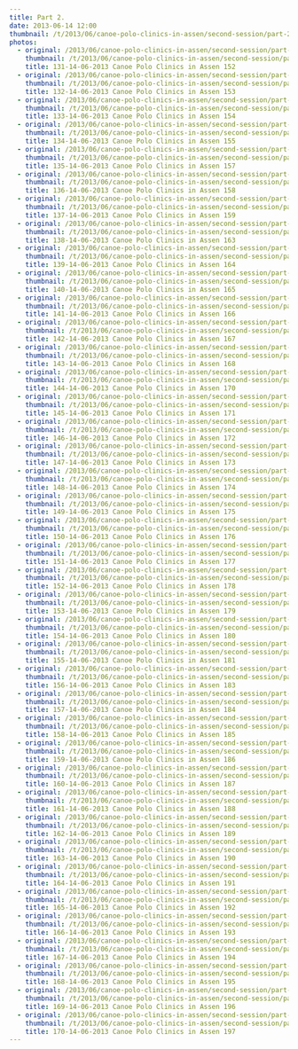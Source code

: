 ```yaml
---
title: Part 2.
date: 2013-06-14 12:00
thumbnail: /t/2013/06/canoe-polo-clinics-in-assen/second-session/part-2/131-14-06-2013-canoe-polo-clinics-in-assen-152.jpg
photos:
  - original: /2013/06/canoe-polo-clinics-in-assen/second-session/part-2/131-14-06-2013-canoe-polo-clinics-in-assen-152.jpg
    thumbnail: /t/2013/06/canoe-polo-clinics-in-assen/second-session/part-2/131-14-06-2013-canoe-polo-clinics-in-assen-152.jpg
    title: 131-14-06-2013 Canoe Polo Clinics in Assen 152
  - original: /2013/06/canoe-polo-clinics-in-assen/second-session/part-2/132-14-06-2013-canoe-polo-clinics-in-assen-153.jpg
    thumbnail: /t/2013/06/canoe-polo-clinics-in-assen/second-session/part-2/132-14-06-2013-canoe-polo-clinics-in-assen-153.jpg
    title: 132-14-06-2013 Canoe Polo Clinics in Assen 153
  - original: /2013/06/canoe-polo-clinics-in-assen/second-session/part-2/133-14-06-2013-canoe-polo-clinics-in-assen-154.jpg
    thumbnail: /t/2013/06/canoe-polo-clinics-in-assen/second-session/part-2/133-14-06-2013-canoe-polo-clinics-in-assen-154.jpg
    title: 133-14-06-2013 Canoe Polo Clinics in Assen 154
  - original: /2013/06/canoe-polo-clinics-in-assen/second-session/part-2/134-14-06-2013-canoe-polo-clinics-in-assen-155.jpg
    thumbnail: /t/2013/06/canoe-polo-clinics-in-assen/second-session/part-2/134-14-06-2013-canoe-polo-clinics-in-assen-155.jpg
    title: 134-14-06-2013 Canoe Polo Clinics in Assen 155
  - original: /2013/06/canoe-polo-clinics-in-assen/second-session/part-2/135-14-06-2013-canoe-polo-clinics-in-assen-157.jpg
    thumbnail: /t/2013/06/canoe-polo-clinics-in-assen/second-session/part-2/135-14-06-2013-canoe-polo-clinics-in-assen-157.jpg
    title: 135-14-06-2013 Canoe Polo Clinics in Assen 157
  - original: /2013/06/canoe-polo-clinics-in-assen/second-session/part-2/136-14-06-2013-canoe-polo-clinics-in-assen-158.jpg
    thumbnail: /t/2013/06/canoe-polo-clinics-in-assen/second-session/part-2/136-14-06-2013-canoe-polo-clinics-in-assen-158.jpg
    title: 136-14-06-2013 Canoe Polo Clinics in Assen 158
  - original: /2013/06/canoe-polo-clinics-in-assen/second-session/part-2/137-14-06-2013-canoe-polo-clinics-in-assen-159.jpg
    thumbnail: /t/2013/06/canoe-polo-clinics-in-assen/second-session/part-2/137-14-06-2013-canoe-polo-clinics-in-assen-159.jpg
    title: 137-14-06-2013 Canoe Polo Clinics in Assen 159
  - original: /2013/06/canoe-polo-clinics-in-assen/second-session/part-2/138-14-06-2013-canoe-polo-clinics-in-assen-163.jpg
    thumbnail: /t/2013/06/canoe-polo-clinics-in-assen/second-session/part-2/138-14-06-2013-canoe-polo-clinics-in-assen-163.jpg
    title: 138-14-06-2013 Canoe Polo Clinics in Assen 163
  - original: /2013/06/canoe-polo-clinics-in-assen/second-session/part-2/139-14-06-2013-canoe-polo-clinics-in-assen-164.jpg
    thumbnail: /t/2013/06/canoe-polo-clinics-in-assen/second-session/part-2/139-14-06-2013-canoe-polo-clinics-in-assen-164.jpg
    title: 139-14-06-2013 Canoe Polo Clinics in Assen 164
  - original: /2013/06/canoe-polo-clinics-in-assen/second-session/part-2/140-14-06-2013-canoe-polo-clinics-in-assen-165.jpg
    thumbnail: /t/2013/06/canoe-polo-clinics-in-assen/second-session/part-2/140-14-06-2013-canoe-polo-clinics-in-assen-165.jpg
    title: 140-14-06-2013 Canoe Polo Clinics in Assen 165
  - original: /2013/06/canoe-polo-clinics-in-assen/second-session/part-2/141-14-06-2013-canoe-polo-clinics-in-assen-166.jpg
    thumbnail: /t/2013/06/canoe-polo-clinics-in-assen/second-session/part-2/141-14-06-2013-canoe-polo-clinics-in-assen-166.jpg
    title: 141-14-06-2013 Canoe Polo Clinics in Assen 166
  - original: /2013/06/canoe-polo-clinics-in-assen/second-session/part-2/142-14-06-2013-canoe-polo-clinics-in-assen-167.jpg
    thumbnail: /t/2013/06/canoe-polo-clinics-in-assen/second-session/part-2/142-14-06-2013-canoe-polo-clinics-in-assen-167.jpg
    title: 142-14-06-2013 Canoe Polo Clinics in Assen 167
  - original: /2013/06/canoe-polo-clinics-in-assen/second-session/part-2/143-14-06-2013-canoe-polo-clinics-in-assen-168.jpg
    thumbnail: /t/2013/06/canoe-polo-clinics-in-assen/second-session/part-2/143-14-06-2013-canoe-polo-clinics-in-assen-168.jpg
    title: 143-14-06-2013 Canoe Polo Clinics in Assen 168
  - original: /2013/06/canoe-polo-clinics-in-assen/second-session/part-2/144-14-06-2013-canoe-polo-clinics-in-assen-170.jpg
    thumbnail: /t/2013/06/canoe-polo-clinics-in-assen/second-session/part-2/144-14-06-2013-canoe-polo-clinics-in-assen-170.jpg
    title: 144-14-06-2013 Canoe Polo Clinics in Assen 170
  - original: /2013/06/canoe-polo-clinics-in-assen/second-session/part-2/145-14-06-2013-canoe-polo-clinics-in-assen-171.jpg
    thumbnail: /t/2013/06/canoe-polo-clinics-in-assen/second-session/part-2/145-14-06-2013-canoe-polo-clinics-in-assen-171.jpg
    title: 145-14-06-2013 Canoe Polo Clinics in Assen 171
  - original: /2013/06/canoe-polo-clinics-in-assen/second-session/part-2/146-14-06-2013-canoe-polo-clinics-in-assen-172.jpg
    thumbnail: /t/2013/06/canoe-polo-clinics-in-assen/second-session/part-2/146-14-06-2013-canoe-polo-clinics-in-assen-172.jpg
    title: 146-14-06-2013 Canoe Polo Clinics in Assen 172
  - original: /2013/06/canoe-polo-clinics-in-assen/second-session/part-2/147-14-06-2013-canoe-polo-clinics-in-assen-173.jpg
    thumbnail: /t/2013/06/canoe-polo-clinics-in-assen/second-session/part-2/147-14-06-2013-canoe-polo-clinics-in-assen-173.jpg
    title: 147-14-06-2013 Canoe Polo Clinics in Assen 173
  - original: /2013/06/canoe-polo-clinics-in-assen/second-session/part-2/148-14-06-2013-canoe-polo-clinics-in-assen-174.jpg
    thumbnail: /t/2013/06/canoe-polo-clinics-in-assen/second-session/part-2/148-14-06-2013-canoe-polo-clinics-in-assen-174.jpg
    title: 148-14-06-2013 Canoe Polo Clinics in Assen 174
  - original: /2013/06/canoe-polo-clinics-in-assen/second-session/part-2/149-14-06-2013-canoe-polo-clinics-in-assen-175.jpg
    thumbnail: /t/2013/06/canoe-polo-clinics-in-assen/second-session/part-2/149-14-06-2013-canoe-polo-clinics-in-assen-175.jpg
    title: 149-14-06-2013 Canoe Polo Clinics in Assen 175
  - original: /2013/06/canoe-polo-clinics-in-assen/second-session/part-2/150-14-06-2013-canoe-polo-clinics-in-assen-176.jpg
    thumbnail: /t/2013/06/canoe-polo-clinics-in-assen/second-session/part-2/150-14-06-2013-canoe-polo-clinics-in-assen-176.jpg
    title: 150-14-06-2013 Canoe Polo Clinics in Assen 176
  - original: /2013/06/canoe-polo-clinics-in-assen/second-session/part-2/151-14-06-2013-canoe-polo-clinics-in-assen-177.jpg
    thumbnail: /t/2013/06/canoe-polo-clinics-in-assen/second-session/part-2/151-14-06-2013-canoe-polo-clinics-in-assen-177.jpg
    title: 151-14-06-2013 Canoe Polo Clinics in Assen 177
  - original: /2013/06/canoe-polo-clinics-in-assen/second-session/part-2/152-14-06-2013-canoe-polo-clinics-in-assen-178.jpg
    thumbnail: /t/2013/06/canoe-polo-clinics-in-assen/second-session/part-2/152-14-06-2013-canoe-polo-clinics-in-assen-178.jpg
    title: 152-14-06-2013 Canoe Polo Clinics in Assen 178
  - original: /2013/06/canoe-polo-clinics-in-assen/second-session/part-2/153-14-06-2013-canoe-polo-clinics-in-assen-179.jpg
    thumbnail: /t/2013/06/canoe-polo-clinics-in-assen/second-session/part-2/153-14-06-2013-canoe-polo-clinics-in-assen-179.jpg
    title: 153-14-06-2013 Canoe Polo Clinics in Assen 179
  - original: /2013/06/canoe-polo-clinics-in-assen/second-session/part-2/154-14-06-2013-canoe-polo-clinics-in-assen-180.jpg
    thumbnail: /t/2013/06/canoe-polo-clinics-in-assen/second-session/part-2/154-14-06-2013-canoe-polo-clinics-in-assen-180.jpg
    title: 154-14-06-2013 Canoe Polo Clinics in Assen 180
  - original: /2013/06/canoe-polo-clinics-in-assen/second-session/part-2/155-14-06-2013-canoe-polo-clinics-in-assen-181.jpg
    thumbnail: /t/2013/06/canoe-polo-clinics-in-assen/second-session/part-2/155-14-06-2013-canoe-polo-clinics-in-assen-181.jpg
    title: 155-14-06-2013 Canoe Polo Clinics in Assen 181
  - original: /2013/06/canoe-polo-clinics-in-assen/second-session/part-2/156-14-06-2013-canoe-polo-clinics-in-assen-183.jpg
    thumbnail: /t/2013/06/canoe-polo-clinics-in-assen/second-session/part-2/156-14-06-2013-canoe-polo-clinics-in-assen-183.jpg
    title: 156-14-06-2013 Canoe Polo Clinics in Assen 183
  - original: /2013/06/canoe-polo-clinics-in-assen/second-session/part-2/157-14-06-2013-canoe-polo-clinics-in-assen-184.jpg
    thumbnail: /t/2013/06/canoe-polo-clinics-in-assen/second-session/part-2/157-14-06-2013-canoe-polo-clinics-in-assen-184.jpg
    title: 157-14-06-2013 Canoe Polo Clinics in Assen 184
  - original: /2013/06/canoe-polo-clinics-in-assen/second-session/part-2/158-14-06-2013-canoe-polo-clinics-in-assen-185.jpg
    thumbnail: /t/2013/06/canoe-polo-clinics-in-assen/second-session/part-2/158-14-06-2013-canoe-polo-clinics-in-assen-185.jpg
    title: 158-14-06-2013 Canoe Polo Clinics in Assen 185
  - original: /2013/06/canoe-polo-clinics-in-assen/second-session/part-2/159-14-06-2013-canoe-polo-clinics-in-assen-186.jpg
    thumbnail: /t/2013/06/canoe-polo-clinics-in-assen/second-session/part-2/159-14-06-2013-canoe-polo-clinics-in-assen-186.jpg
    title: 159-14-06-2013 Canoe Polo Clinics in Assen 186
  - original: /2013/06/canoe-polo-clinics-in-assen/second-session/part-2/160-14-06-2013-canoe-polo-clinics-in-assen-187.jpg
    thumbnail: /t/2013/06/canoe-polo-clinics-in-assen/second-session/part-2/160-14-06-2013-canoe-polo-clinics-in-assen-187.jpg
    title: 160-14-06-2013 Canoe Polo Clinics in Assen 187
  - original: /2013/06/canoe-polo-clinics-in-assen/second-session/part-2/161-14-06-2013-canoe-polo-clinics-in-assen-188.jpg
    thumbnail: /t/2013/06/canoe-polo-clinics-in-assen/second-session/part-2/161-14-06-2013-canoe-polo-clinics-in-assen-188.jpg
    title: 161-14-06-2013 Canoe Polo Clinics in Assen 188
  - original: /2013/06/canoe-polo-clinics-in-assen/second-session/part-2/162-14-06-2013-canoe-polo-clinics-in-assen-189.jpg
    thumbnail: /t/2013/06/canoe-polo-clinics-in-assen/second-session/part-2/162-14-06-2013-canoe-polo-clinics-in-assen-189.jpg
    title: 162-14-06-2013 Canoe Polo Clinics in Assen 189
  - original: /2013/06/canoe-polo-clinics-in-assen/second-session/part-2/163-14-06-2013-canoe-polo-clinics-in-assen-190.jpg
    thumbnail: /t/2013/06/canoe-polo-clinics-in-assen/second-session/part-2/163-14-06-2013-canoe-polo-clinics-in-assen-190.jpg
    title: 163-14-06-2013 Canoe Polo Clinics in Assen 190
  - original: /2013/06/canoe-polo-clinics-in-assen/second-session/part-2/164-14-06-2013-canoe-polo-clinics-in-assen-191.jpg
    thumbnail: /t/2013/06/canoe-polo-clinics-in-assen/second-session/part-2/164-14-06-2013-canoe-polo-clinics-in-assen-191.jpg
    title: 164-14-06-2013 Canoe Polo Clinics in Assen 191
  - original: /2013/06/canoe-polo-clinics-in-assen/second-session/part-2/165-14-06-2013-canoe-polo-clinics-in-assen-192.jpg
    thumbnail: /t/2013/06/canoe-polo-clinics-in-assen/second-session/part-2/165-14-06-2013-canoe-polo-clinics-in-assen-192.jpg
    title: 165-14-06-2013 Canoe Polo Clinics in Assen 192
  - original: /2013/06/canoe-polo-clinics-in-assen/second-session/part-2/166-14-06-2013-canoe-polo-clinics-in-assen-193.jpg
    thumbnail: /t/2013/06/canoe-polo-clinics-in-assen/second-session/part-2/166-14-06-2013-canoe-polo-clinics-in-assen-193.jpg
    title: 166-14-06-2013 Canoe Polo Clinics in Assen 193
  - original: /2013/06/canoe-polo-clinics-in-assen/second-session/part-2/167-14-06-2013-canoe-polo-clinics-in-assen-194.jpg
    thumbnail: /t/2013/06/canoe-polo-clinics-in-assen/second-session/part-2/167-14-06-2013-canoe-polo-clinics-in-assen-194.jpg
    title: 167-14-06-2013 Canoe Polo Clinics in Assen 194
  - original: /2013/06/canoe-polo-clinics-in-assen/second-session/part-2/168-14-06-2013-canoe-polo-clinics-in-assen-195.jpg
    thumbnail: /t/2013/06/canoe-polo-clinics-in-assen/second-session/part-2/168-14-06-2013-canoe-polo-clinics-in-assen-195.jpg
    title: 168-14-06-2013 Canoe Polo Clinics in Assen 195
  - original: /2013/06/canoe-polo-clinics-in-assen/second-session/part-2/169-14-06-2013-canoe-polo-clinics-in-assen-196.jpg
    thumbnail: /t/2013/06/canoe-polo-clinics-in-assen/second-session/part-2/169-14-06-2013-canoe-polo-clinics-in-assen-196.jpg
    title: 169-14-06-2013 Canoe Polo Clinics in Assen 196
  - original: /2013/06/canoe-polo-clinics-in-assen/second-session/part-2/170-14-06-2013-canoe-polo-clinics-in-assen-197.jpg
    thumbnail: /t/2013/06/canoe-polo-clinics-in-assen/second-session/part-2/170-14-06-2013-canoe-polo-clinics-in-assen-197.jpg
    title: 170-14-06-2013 Canoe Polo Clinics in Assen 197
---
```

